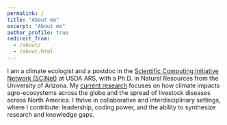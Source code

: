 ```yaml
---
permalink: /
title: "About me"
excerpt: "About me"
author_profile: true
redirect_from: 
  - /about/
  - /about.html
---
```


I am a climate ecologist and a postdoc in the [Scientific Computing Initiative Network (SCINet)](https://scinet.usda.gov/) at USDA ARS, with a Ph.D. in Natural Resources from the University of Arizona. My [current research](https://scinet.usda.gov/stories/2021/04/15/Hudson.html) focuses on how climate impacts agro-ecosystems across the globe and the spread of livestock diseases across North America. I thrive in collaborative and interdisciplinary settings, where I contribute: leadership, coding power, and the ability to synthesize research and knowledge gaps.
